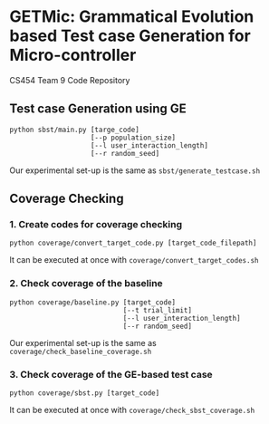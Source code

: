 # GETMic: Grammatical Evolution based Test case Generation for Micro-controller

CS454 Team 9 Code Repository

## Test case Generation using GE

```
python sbst/main.py [targe_code]
                    [--p population_size]
                    [--l user_interaction_length]
                    [--r random_seed]
```
Our experimental set-up is the same as <code>sbst/generate_testcase.sh</code>

## Coverage Checking
### 1. Create codes for coverage checking
```
python coverage/convert_target_code.py [target_code_filepath]
```
It can be executed at once with <code>coverage/convert_target_codes.sh</code>
### 2. Check coverage of the baseline
```
python coverage/baseline.py [target_code]
                            [--t trial_limit]
                            [--l user_interaction_length]
                            [--r random_seed]
```
Our experimental set-up is the same as <code>coverage/check_baseline_coverage.sh</code>
### 3. Check coverage of the GE-based test case
```
python coverage/sbst.py [target_code]
```
It can be executed at once with <code>coverage/check_sbst_coverage.sh</code>
